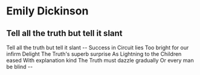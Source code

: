 # Emily Dickinson

## Tell all the truth but tell it slant

Tell all the truth but tell it slant --
Success in Circuit lies
Too bright for our infirm Delight
The Truth's superb surprise
As Lightning to the Children eased
With explanation kind
The Truth must dazzle gradually
Or every man be blind --

